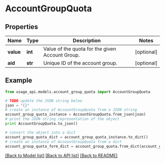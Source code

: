 # AccountGroupQuota


## Properties
Name | Type | Description | Notes
------------ | ------------- | ------------- | -------------
**value** | **int** | Value of the quota for the given Account Group. | [optional] 
**aid** | **str** | Unique ID of the account group. | [optional] 

## Example

```python
from usage_api.models.account_group_quota import AccountGroupQuota

# TODO update the JSON string below
json = "{}"
# create an instance of AccountGroupQuota from a JSON string
account_group_quota_instance = AccountGroupQuota.from_json(json)
# print the JSON string representation of the object
print AccountGroupQuota.to_json()

# convert the object into a dict
account_group_quota_dict = account_group_quota_instance.to_dict()
# create an instance of AccountGroupQuota from a dict
account_group_quota_form_dict = account_group_quota.from_dict(account_group_quota_dict)
```
[[Back to Model list]](../README.md#documentation-for-models) [[Back to API list]](../README.md#documentation-for-api-endpoints) [[Back to README]](../README.md)


